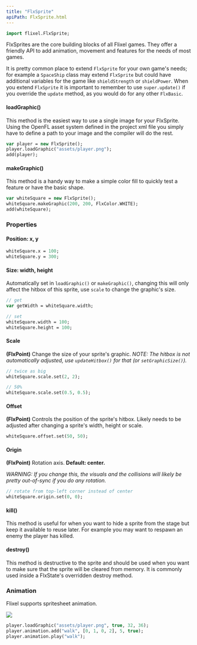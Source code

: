```yaml
---
title: "FlxSprite"
apiPath: FlxSprite.html
---
```


```haxe
import flixel.FlxSprite;
```

FlxSprites are the core building blocks of all Flixel games. They offer a friendly API to add animation, movement and features for the needs of most games.

It is pretty common place to extend `FlxSprite` for your own game's needs; for example a `SpaceShip` class may extend `FlxSprite` but could have additional variables for the game like `shieldStrength` or `shieldPower`. When you extend `FlxSprite` it is important to remember to use `super.update()` if you override the `update` method, as you would do for any other `FlxBasic`.

#### loadGraphic()

This method is the easiest way to use a single image for your FlxSprite. Using the OpenFL asset system defined in the project xml file you simply have to define a path to your image and the compiler will do the rest.

```haxe
var player = new FlxSprite();
player.loadGraphic("assets/player.png");
add(player);
```

#### makeGraphic()

This method is a handy way to make a simple color fill to quickly test a feature or have the basic shape.

```haxe
var whiteSquare = new FlxSprite();
whiteSquare.makeGraphic(200, 200, FlxColor.WHITE);
add(whiteSquare);
```

### Properties

#### Position: x, y
```haxe
whiteSquare.x = 100;
whiteSquare.y = 300;
```

#### Size: width, height

Automatically set in `loadGraphic()` or `makeGraphic()`, changing this will only affect the hitbox of this sprite, use `scale` to change the graphic's size.
```haxe
// get
var getWidth = whiteSquare.width;

// set
whiteSquare.width = 100;
whiteSquare.height = 100;
```

#### Scale
**(FlxPoint)**
Change the size of your sprite's graphic. *NOTE: The hitbox is not automatically adjusted, use `updateHitbox()` for that (or `setGraphicSize()`).*
```haxe
// twice as big
whiteSquare.scale.set(2, 2);

// 50%
whiteSquare.scale.set(0.5, 0.5);
```

#### Offset
**(FlxPoint)**
Controls the position of the sprite's hitbox. Likely needs to be adjusted after changing a sprite's width, height or scale.
```haxe
whiteSquare.offset.set(50, 50);
```

#### Origin
**(FlxPoint)**
Rotation axis. **Default: center.**

*WARNING: If you change this, the visuals and the collisions will likely be pretty out-of-sync if you do any rotation.*
```haxe
// rotate from top-left corner instead of center
whiteSquare.origin.set(0, 0);
```

#### ​kill()

This method is useful for when you want to hide a sprite from the stage but keep it available to reuse later. For example you may want to respawn an enemy the player has killed.

#### destroy()

This method is destructive to the sprite and should be used when you want to make sure that the sprite will be cleared from memory. It is commonly used inside a FlxState's overridden destroy method.

### Animation

Flixel supports spritesheet animation.

![](../images/02_handbook/sprite-animation-example.png)

```haxe
player.loadGraphic("assets/player.png", true, 32, 36);
player.animation.add("walk", [0, 1, 0, 2], 5, true);
player.animation.play("walk");
```
